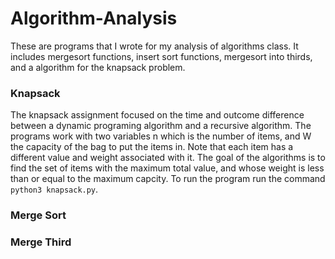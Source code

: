 # Algorithm-Analysis
These are programs that I wrote for my analysis of algorithms class. It includes mergesort functions, insert sort functions, mergesort into thirds, and a algorithm for the knapsack problem.

### Knapsack
The knapsack assignment focused on the time and outcome difference between a dynamic programing algorithm and a recursive algorithm. The programs work with two variables n which is the number of items, and W the capacity of the bag to put the items in. Note that each item has a different value and weight associated with it. The goal of the algorithms is to find the set of items with the maximum total value, and whose weight is less than or equal to the maximum capcity. To run the program run the command `python3 knapsack.py`. </br>

### Merge Sort

### Merge Third
